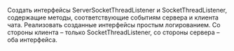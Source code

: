 Создать интерфейсы ServerSocketThreadListener и SocketThreadListener,
содержащие методы, соответствующие событиям сервера и клиента чата.
Реализовать созданные интерфейсы простым логированием.
Со стороны клиента – только SocketThreadListener,
со стороны сервера – оба интерфейса.